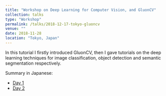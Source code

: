 ```yaml
---
title: "Workshop on Deep Learning for Computer Vision, and GluonCV"
collection: talks
type: "Workshop"
permalink: /talks/2018-12-17-tokyo-gluoncv
venue: ""
date: 2018-11-28
location: "Tokyo, Japan"
---
```


In this tutorial I firstly introduced GluonCV, then I gave tutorials on the deep learning techniques for image classification, object detection and semantic segmentation respectively.

Summary in Japanese:
- [Day 1](https://dev.classmethod.jp/articles/yoshim_mxnet_gluon_handson_20181217/)
- [Day 2](https://dev.classmethod.jp/articles/yoshim_mxnet_gluon_handson_20181218/)
